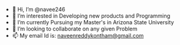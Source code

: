 - 👋 Hi, I’m @navee246
- 👀 I’m interested in Developing new products and Programming 
- 🌱 I’m currently Pursuing my Master's in Arizona State University
- 💞️ I’m looking to collaborate on any given Problem
- 📫 My email Id is: naveenreddykontham@gmail.com

<!---
navee246/navee246 is a ✨ special ✨ repository because its `README.md` (this file) appears on your GitHub profile.
You can click the Preview link to take a look at your changes.
--->
